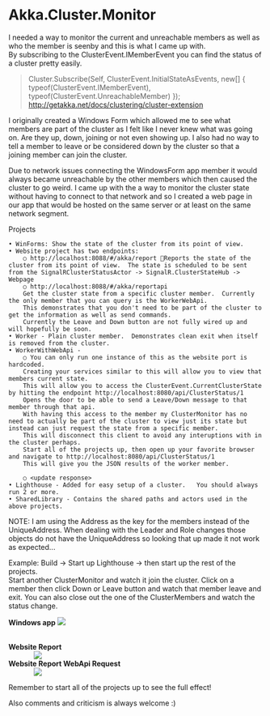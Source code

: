 # Akka.Cluster.Monitor

I needed a way to monitor the current and unreachable members as well as who the member is seenby and this is what I came up with.  
By subscribing to the ClusterEvent.IMemberEvent you can find the status of a cluster pretty easily.

>Cluster.Subscribe(Self, ClusterEvent.InitialStateAsEvents, new[] { typeof(ClusterEvent.IMemberEvent), typeof(ClusterEvent.UnreachableMember) });    
http://getakka.net/docs/clustering/cluster-extension        

I originally created a Windows Form which allowed me to see what members are part of the cluster as I felt like I never knew what was going on.  Are they up, down, joining or not even showing up.
I also had no way to tell a member to leave or be considered down by the cluster so that a joining member can join the cluster.   

Due to network issues connecting the WindowsForm app member it would always became unreachable by the other members which then caused the cluster to go weird. I came up with the a way to monitor the cluster state without having to connect to that network and so I created a web page in our app that would be hosted on the same server or at least on the same network segment.

Projects

	• WinForms: Show the state of the cluster from its point of view.
	• Website project has two endpoints: 
		○ http://localhost:8088/#/akka/report Reports the state of the cluster from its point of view.  The state is scheduled to be sent from the SignalRClusterStatusActor -> SignalR.ClusterStateHub -> Webpage 
		○ http://localhost:8088/#/akka/reportapi  
		Get the cluster state from a specific cluster member.  Currently the only member that you can query is the WorkerWebApi.
		This demonstrates that you don't need to be part of the cluster to get the information as well as send commands.
		Currently the Leave and Down button are not fully wired up and will hopefully be soon.
	• Worker - Plain cluster member.  Demonstrates clean exit when itself is removed from the cluster.
	• WorkerWithWebApi - 
		○ You can only run one instance of this as the website port is hardcoded.
		Creating your services similar to this will allow you to view that members current state.
		This will allow you to access the ClusterEvent.CurrentClusterState by hitting the endpoint http://localhost:8080/api/ClusterStatus/1
		Opens the door to be able to send a Leave/Down message to that member through that api.
		With having this access to the member my ClusterMonitor has no need to actually be part of the cluster to view just its state but instead can just request the state from a specific member.  
		This will disconnect this client to avoid any interuptions with in the cluster perhaps.  
		Start all of the projects up, then open up your favorite browser and navigate to http://localhost:8080/api/ClusterStatus/1
		This will give you the JSON results of the worker member. 
		
		○ <update response>  
	• Lighthouse - Added for easy setup of a cluster.   You should always run 2 or more.
	• SharedLibrary - Contains the shared paths and actors used in the above projects.


NOTE: I am using the Address as the key for the members instead of the UniqueAddress.
When dealing with the Leader and Role changes those objects do not have the UniqueAddress so looking that up made it not work as expected...

Example:
Build -> Start up Lighthouse -> then start up the rest of the projects.  
Start another ClusterMonitor and watch it join the cluster.
Click on a member then click Down or Leave button and watch that member leave and exit.
You can also close out the one of the ClusterMembers and watch the status change.

<b>Windows app</b>
<img src="https://github.com/cgstevens/Akka.Cluster.Monitor/blob/master/ClusterMonitor.jpg"/>

<br/>
<b>Website Report</b><br/>
<img style="margin-left: 50px;" src="https://github.com/cgstevens/Akka.Cluster.Monitor/blob/master/SelfWebClusterMonitor.jpg"/>

<br/>
<b>Website Report WebApi Request</b><br/>
<img style="margin-left: 50px;" src="https://github.com/cgstevens/Akka.Cluster.Monitor/blob/master/WebApiClusterMonitor.jpg"/>

Remember to start all of the projects up to see the full effect!

Also comments and criticism is always welcome :)
